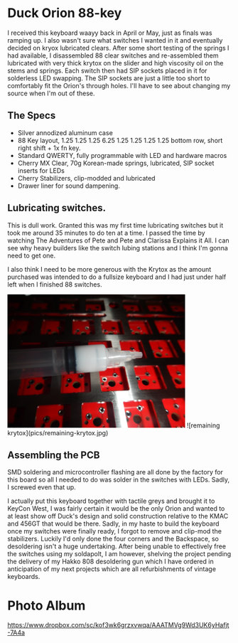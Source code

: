 # Duck Orion 88-key

I received this keyboard waayy back in April or May, just as finals was ramping
up. I also wasn't sure what switches I wanted in it and eventually decided on
kryox lubricated clears. After some short testing of the springs I had
available, I disassembled 88 clear switches and re-assembled them lubricated
with very thick krytox on the slider and high viscosity oil on the stems and
springs.  Each switch then had SIP sockets placed in it for solderless LED
swapping.  The SIP sockets are just a little too short to comfortably fit the
Orion's through holes. I'll have to see about changing my source when I'm out
of these.

## The Specs

* Silver annodized aluminum case
* 88 Key layout, 1.25 1.25 1.25 6.25 1.25 1.25 1.25 1.25 bottom row, short right shift + 1x fn key.
* Standard QWERTY, fully programmable with LED and hardware macros
* Cherry MX Clear, 70g Korean-made springs, lubricated, SIP socket inserts for LEDs
* Cherry Stabilizers, clip-modded and lubricated
* Drawer liner for sound dampening.

## Lubricating switches.

This is dull work. Granted this was my first time lubricating switches but it
took me around 35 minutes to do ten at a time. I passed the time by watching
The Adventures of Pete and Pete and Clarissa Explains it All. I can see why
heavy builders like the switch lubing stations and I think I'm gonna need to
get one.

I also think I need to be more generous with the Krytox as the amount purchased was intended to do a fullsize keyboard and I had just under half left when I finished 88 switches.

<img src="pics/remaining-krytox.jpg" alt="remaining krytox" width="400px">
![remaining krytox](pics/remaining-krytox.jpg)

## Assembling the PCB

SMD soldering and microcontroller flashing are all done by the factory for this
board so all I needed to do was solder in the switches with LEDs. Sadly, I
screwed even that up.

I actually put this keyboard together with tactile greys and brought it to
KeyCon West, I was fairly certain it would be the only Orion and wanted to at
least show off Duck's design and solid construction relative to the KMAC and
456GT that would be there. Sadly, in my haste to build the keyboard once my
switches were finally ready, I forgot to remove and clip-mod the stabilizers.
Luckily I'd only done the four corners and the Backspace, so desoldering isn't
a huge undertaking. After being unable to effectively free the switches using
my soldapolt, I am however, shelving the project pending the delivery of my
Hakko 808 desoldering gun which I have ordered in anticipation of my next
projects which are all refurbishments of vintage keyboards.

# Photo Album

https://www.dropbox.com/sc/kof3wk6grzxvwqa/AAATMVg9Wd3UK6yHafjt-7A4a
